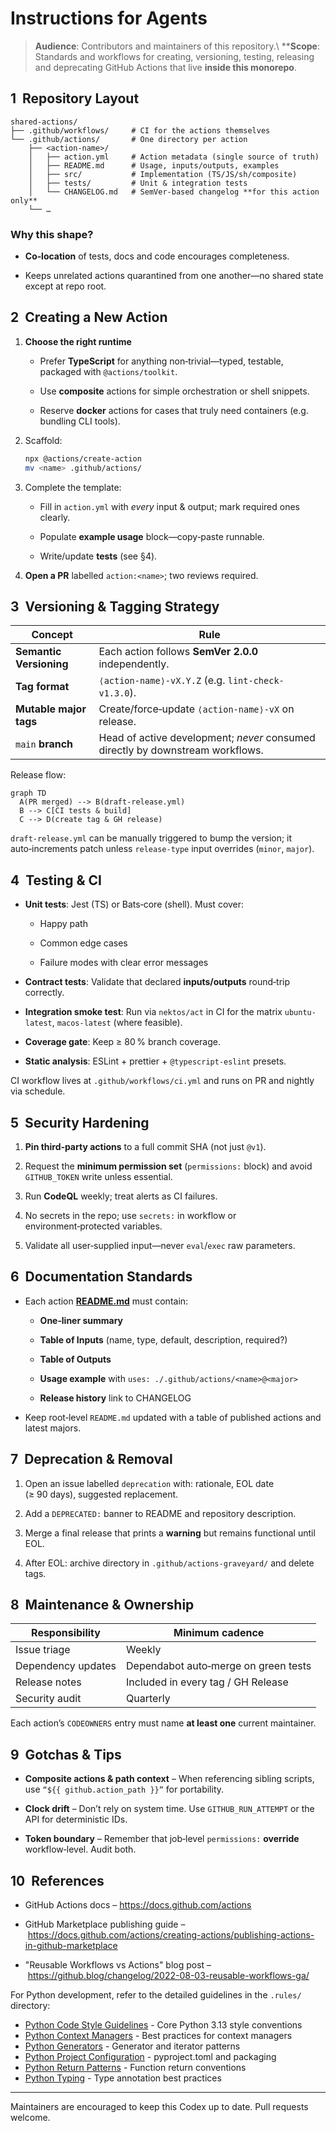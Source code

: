 # Instructions for Agents

<!-- markdownlint-disable MD013 MD004 -->

> **Audience**: Contributors and maintainers of this repository.\\
> \*\***Scope**: Standards and workflows for creating, versioning, testing, releasing and deprecating GitHub Actions that live **inside this monorepo**.

## 1  Repository Layout

```text
shared-actions/
├── .github/workflows/     # CI for the actions themselves
└── .github/actions/       # One directory per action
    ├── <action‑name>/
    │   ├── action.yml     # Action metadata (single source of truth)
    │   ├── README.md      # Usage, inputs/outputs, examples
    │   ├── src/           # Implementation (TS/JS/sh/composite)
    │   ├── tests/         # Unit & integration tests
    │   └── CHANGELOG.md   # SemVer‑based changelog **for this action only**
    └── …
```

### Why this shape?

- **Co‑location** of tests, docs and code encourages completeness.

- Keeps unrelated actions quarantined from one another—no shared state except at repo root.

## 2  Creating a New Action

1. **Choose the right runtime**

   - Prefer **TypeScript** for anything non‑trivial—typed, testable, packaged with `@actions/toolkit`.

   - Use **composite** actions for simple orchestration or shell snippets.

   - Reserve **docker** actions for cases that truly need containers (e.g. bundling CLI tools).

2. Scaffold:

   ```bash
   npx @actions/create-action
   mv <name> .github/actions/
   
   ```

3. Complete the template:

   - Fill in `action.yml` with *every* input & output; mark required ones clearly.

   - Populate **example usage** block—copy‑paste runnable.

   - Write/update **tests** (see §4).

4. **Open a PR** labelled `action:<name>`; two reviews required.

## 3  Versioning & Tagging Strategy

| Concept | Rule |
| --- | --- |
| **Semantic Versioning** | Each action follows **SemVer 2.0.0** independently. |
| **Tag format** | `⟨action‑name⟩‑vX.Y.Z` (e.g. `lint-check-v1.3.0`). |
| **Mutable major tags** | Create/force‑update `⟨action‑name⟩‑vX` on release. |
| `main` **branch** | Head of active development; *never* consumed directly by downstream workflows. |

Release flow:

```mermaid
graph TD
  A(PR merged) --> B(draft‑release.yml)
  B --> C[CI tests & build]
  C --> D(create tag & GH release)
```

`draft‑release.yml` can be manually triggered to bump the version; it auto‑increments patch unless `release‑type` input overrides (`minor`, `major`).

## 4  Testing & CI

- **Unit tests**: Jest (TS) or Bats‑core (shell). Must cover:

  - Happy path

  - Common edge cases

  - Failure modes with clear error messages

- **Contract tests**: Validate that declared **inputs/outputs** round‑trip correctly.

- **Integration smoke test**: Run via `nektos/act` in CI for the matrix `ubuntu-latest`, `macos-latest` (where feasible).

- **Coverage gate**: Keep ≥ 80 % branch coverage.

- **Static analysis**: ESLint + prettier + `@typescript-eslint` presets.

CI workflow lives at `.github/workflows/ci.yml` and runs on PR and nightly via schedule.

## 5  Security Hardening

1. **Pin third‑party actions** to a full commit SHA (not just `@v1`).

2. Request the **minimum permission set** (`permissions:` block) and avoid `GITHUB_TOKEN` write unless essential.

3. Run **CodeQL** weekly; treat alerts as CI failures.

4. No secrets in the repo; use `secrets:` in workflow or environment‑protected variables.

5. Validate all user‑supplied input—never `eval`/`exec` raw parameters.

## 6  Documentation Standards

- Each action [**README.md**](http://README.md) must contain:

  - **One‑liner summary**

  - **Table of Inputs** (name, type, default, description, required?)

  - **Table of Outputs**

  - **Usage example** with `uses: ./.github/actions/<name>@<major>`

  - **Release history** link to CHANGELOG

- Keep root‑level `README.md` updated with a table of published actions and latest majors.

## 7  Deprecation & Removal

1. Open an issue labelled `deprecation` with: rationale, EOL date (≥ 90 days), suggested replacement.

2. Add a `DEPRECATED:` banner to README and repository description.

3. Merge a final release that prints a **warning** but remains functional until EOL.

4. After EOL: archive directory in `.github/actions‑graveyard/` and delete tags.

## 8  Maintenance & Ownership

| Responsibility | Minimum cadence |
| --- | --- |
| Issue triage | Weekly |
| Dependency updates | Dependabot auto‑merge on green tests |
| Release notes | Included in every tag / GH Release |
| Security audit | Quarterly |

Each action’s `CODEOWNERS` entry must name **at least one** current maintainer.

## 9  Gotchas & Tips

- **Composite actions & path context** – When referencing sibling scripts, use `“${{ github.action_path }}”` for portability.

- **Clock drift** – Don’t rely on system time. Use `GITHUB_RUN_ATTEMPT` or the API for deterministic IDs.

- **Token boundary** – Remember that job‑level `permissions:` **override** workflow‑level. Audit both.

## 10  References

- GitHub Actions docs – <https://docs.github.com/actions>

- GitHub Marketplace publishing guide – <https://docs.github.com/actions/creating-actions/publishing-actions-in-github-marketplace>

- "Reusable Workflows vs Actions" blog post – <https://github.blog/changelog/2022-08-03-reusable-workflows-ga/>

For Python development, refer to the detailed guidelines in the `.rules/` directory:

* [Python Code Style Guidelines](.rules/python-00.md) - Core Python 3.13 style conventions
* [Python Context Managers](.rules/python-context-managers.md) - Best practices for context managers
* [Python Generators](.rules/python-generators.md) - Generator and iterator patterns
* [Python Project Configuration](.rules/python-pyproject.md) - pyproject.toml and packaging
* [Python Return Patterns](.rules/python-return.md) - Function return conventions
* [Python Typing](.rules/python-typing.md) - Type annotation best practices

---

Maintainers are encouraged to keep this Codex up to date. Pull requests welcome.
